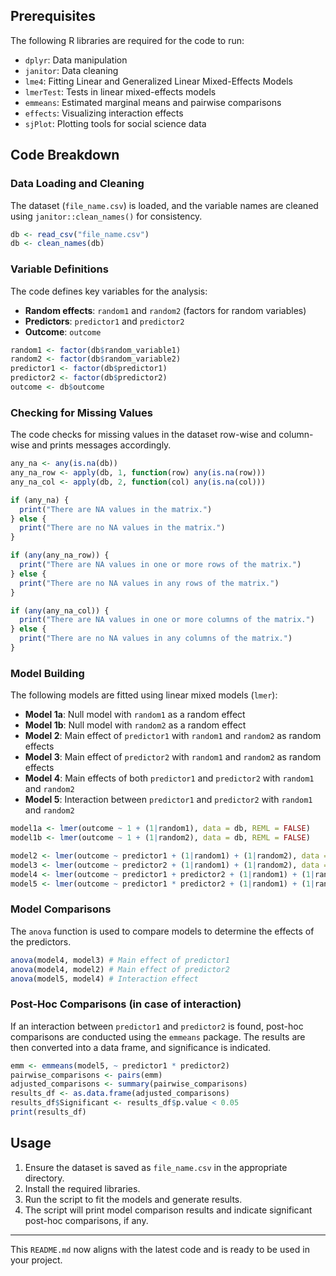 ## Prerequisites

The following R libraries are required for the code to run:

- `dplyr`: Data manipulation
- `janitor`: Data cleaning
- `lme4`: Fitting Linear and Generalized Linear Mixed-Effects Models
- `lmerTest`: Tests in linear mixed-effects models
- `emmeans`: Estimated marginal means and pairwise comparisons
- `effects`: Visualizing interaction effects
- `sjPlot`: Plotting tools for social science data

## Code Breakdown

### Data Loading and Cleaning

The dataset (`file_name.csv`) is loaded, and the variable names are cleaned using `janitor::clean_names()` for consistency.

```r
db <- read_csv("file_name.csv")
db <- clean_names(db)
```

### Variable Definitions

The code defines key variables for the analysis:

- **Random effects**: `random1` and `random2` (factors for random variables)
- **Predictors**: `predictor1` and `predictor2`
- **Outcome**: `outcome`

```r
random1 <- factor(db$random_variable1)
random2 <- factor(db$random_variable2)
predictor1 <- factor(db$predictor1)
predictor2 <- factor(db$predictor2)
outcome <- db$outcome
```

### Checking for Missing Values

The code checks for missing values in the dataset row-wise and column-wise and prints messages accordingly.

```r
any_na <- any(is.na(db))
any_na_row <- apply(db, 1, function(row) any(is.na(row)))
any_na_col <- apply(db, 2, function(col) any(is.na(col)))

if (any_na) {
  print("There are NA values in the matrix.")
} else {
  print("There are no NA values in the matrix.")
}

if (any(any_na_row)) {
  print("There are NA values in one or more rows of the matrix.")
} else {
  print("There are no NA values in any rows of the matrix.")
}

if (any(any_na_col)) {
  print("There are NA values in one or more columns of the matrix.")
} else {
  print("There are no NA values in any columns of the matrix.")
}
```

### Model Building

The following models are fitted using linear mixed models (`lmer`):

- **Model 1a**: Null model with `random1` as a random effect
- **Model 1b**: Null model with `random2` as a random effect
- **Model 2**: Main effect of `predictor1` with `random1` and `random2` as random effects
- **Model 3**: Main effect of `predictor2` with `random1` and `random2` as random effects
- **Model 4**: Main effects of both `predictor1` and `predictor2` with `random1` and `random2`
- **Model 5**: Interaction between `predictor1` and `predictor2` with `random1` and `random2`

```r
model1a <- lmer(outcome ~ 1 + (1|random1), data = db, REML = FALSE)
model1b <- lmer(outcome ~ 1 + (1|random2), data = db, REML = FALSE)

model2 <- lmer(outcome ~ predictor1 + (1|random1) + (1|random2), data = db, REML = FALSE)
model3 <- lmer(outcome ~ predictor2 + (1|random1) + (1|random2), data = db, REML = FALSE)
model4 <- lmer(outcome ~ predictor1 + predictor2 + (1|random1) + (1|random2), data = db, REML = FALSE)
model5 <- lmer(outcome ~ predictor1 * predictor2 + (1|random1) + (1|random2), data = db, REML = FALSE)
```

### Model Comparisons

The `anova` function is used to compare models to determine the effects of the predictors.

```r
anova(model4, model3) # Main effect of predictor1
anova(model4, model2) # Main effect of predictor2
anova(model5, model4) # Interaction effect
```

### Post-Hoc Comparisons (in case of interaction)

If an interaction between `predictor1` and `predictor2` is found, post-hoc comparisons are conducted using the `emmeans` package. The results are then converted into a data frame, and significance is indicated.

```r
emm <- emmeans(model5, ~ predictor1 * predictor2)
pairwise_comparisons <- pairs(emm)
adjusted_comparisons <- summary(pairwise_comparisons)
results_df <- as.data.frame(adjusted_comparisons)
results_df$Significant <- results_df$p.value < 0.05
print(results_df)
```

## Usage

1. Ensure the dataset is saved as `file_name.csv` in the appropriate directory.
2. Install the required libraries.
3. Run the script to fit the models and generate results.
4. The script will print model comparison results and indicate significant post-hoc comparisons, if any.

---

This `README.md` now aligns with the latest code and is ready to be used in your project.
